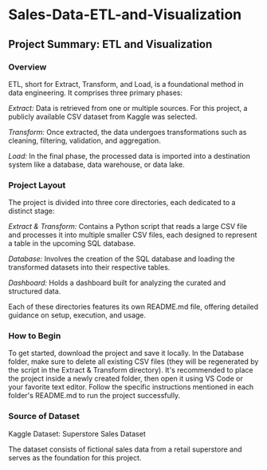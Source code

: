 # Sales-Data-ETL-and-Visualization

## Project Summary: ETL and Visualization
### Overview
ETL, short for Extract, Transform, and Load, is a foundational method in data engineering. It comprises three primary phases:

*Extract:* Data is retrieved from one or multiple sources. For this project, a publicly available CSV dataset from Kaggle was selected.

*Transform:* Once extracted, the data undergoes transformations such as cleaning, filtering, validation, and aggregation.

*Load:* In the final phase, the processed data is imported into a destination system like a database, data warehouse, or data lake.

### Project Layout
The project is divided into three core directories, each dedicated to a distinct stage:

*Extract & Transform:* Contains a Python script that reads a large CSV file and processes it into multiple smaller CSV files, each designed to represent a table in the upcoming SQL database.

*Database:* Involves the creation of the SQL database and loading the transformed datasets into their respective tables.

*Dashboard:* Holds a dashboard built for analyzing the curated and structured data.

Each of these directories features its own README.md file, offering detailed guidance on setup, execution, and usage.

### How to Begin
To get started, download the project and save it locally. In the Database folder, make sure to delete all existing CSV files (they will be regenerated by the script in the Extract & Transform directory). It's recommended to place the project inside a newly created folder, then open it using VS Code or your favorite text editor. Follow the specific instructions mentioned in each folder's README.md to run the project successfully.

### Source of Dataset
Kaggle Dataset: Superstore Sales Dataset

The dataset consists of fictional sales data from a retail superstore and serves as the foundation for this project.
